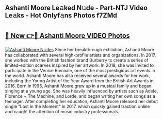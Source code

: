 ## Ashanti Moore Le𝚊ked N𝚞de - Part-NTJ Video Le𝚊ks - Hot Onlyf𝚊ns Photos f7ZMd

# <h2><a href="http://ab43002.deff.icu/?id=Ashanti+Moore">🔗 New 👉🔴 Ashanti Moore VIDEO Photos</a></h2>

[![Ashanti Moore N𝚞des](https://i.imgur.com/rIISA9y.gif)](http://ab43002.deff.icu/?id=Ashanti+Moore)
Since her breakthrough exhibition, Ashanti Moore has collaborated with several high-profile artists and organizations. In 2017, she worked with the British fashion brand Burberry to create a series of limited-edition scarves inspired by her artwork. In 2018, she was invited to participate in the Venice Biennale, one of the most prestigious art events in the world. Ashanti Moore has also received several awards for her work, including the Young Artist of the Year Award from the British Art Awards in 2016. Born in 1995, Ashanti Moore grew up in a musical family and began singing at a young age. She was heavily influenced by artists such as Adele, Florence + The Machine, and Lorde, and began writing her own songs as a teenager. After completing her education, Ashanti Moore released her debut single "Lost in the Moment" in 2017, which quickly gained traction online and caught the attention of music industry professionals.
